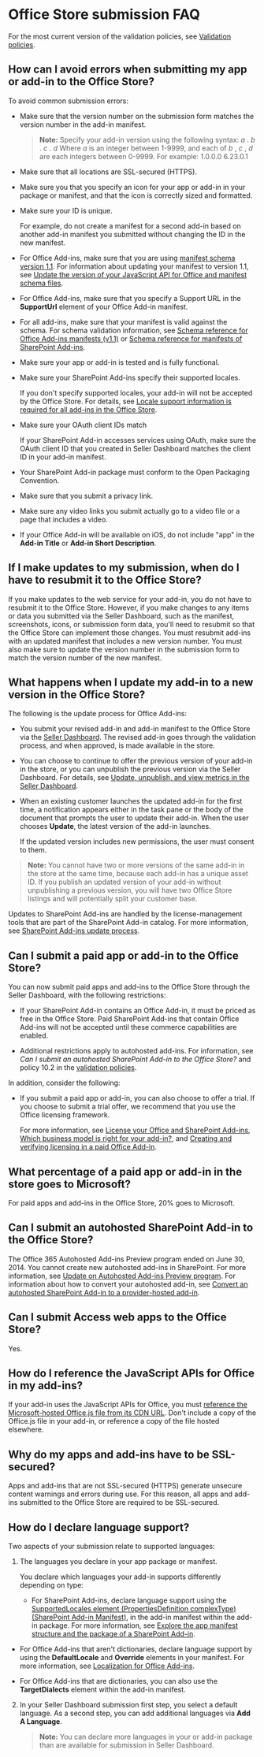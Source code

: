 # Office Store submission FAQ


For the most current version of the validation policies, see  [Validation policies](validation-policies.md).
 


## How can I avoid errors when submitting my app or add-in to the Office Store?
<a name="bk_q2"> </a>

To avoid common submission errors:
 

 

- Make sure that the version number on the submission form matches the version number in the add-in manifest.
    
     >**Note:**   Specify your add-in version using the following syntax: *a*  . *b*  . *c*  . *d*  Where *a*  is an integer between 1-9999, and each of *b*  , *c*  , *d*  are each integers between 0-9999. For example: 1.0.0.0 6.23.0.1
- Make sure that all locations are SSL-secured (HTTPS).
    
 
- Make sure you that you specify an icon for your app or add-in in your package or manifest, and that the icon is correctly sized and formatted. 
    
 
- Make sure your ID is unique.
    
    For example, do not create a manifest for a second add-in based on another add-in manifest you submitted without changing the ID in the new manifest.
    
 
- For Office Add-ins, make sure that you are using  [manifest schema version 1.1](http://msdn.microsoft.com/library/7e0cadc3-f613-8eb9-57ef-9032cbb97f92%28Office.15%29.aspx). For information about updating your manifest to version 1.1, see  [Update the version of your JavaScript API for Office and manifest schema files](http://msdn.microsoft.com/library/641dc473-0931-4e00-8164-e7808ceed64d%28Office.15%29.aspx). 
    
 
- For Office Add-ins, make sure that you specify a Support URL in the  **SupportUrl** element of your Office Add-in manifest.
    
 
-  For all add-ins, make sure that your manifest is valid against the schema. For schema validation information, see [Schema reference for Office Add-ins manifests (v1.1)](http://msdn.microsoft.com/library/7e0cadc3-f613-8eb9-57ef-9032cbb97f92%28Office.15%29.aspx) or [Schema reference for manifests of SharePoint Add-ins](http://msdn.microsoft.com/library/1f8c5d44-3b60-0bfe-9069-1df821220691%28Office.15%29.aspx).
    
 
- Make sure your app or add-in is tested and is fully functional.
    
 
- Make sure your SharePoint Add-ins specify their supported locales. 
    
    If you don't specify supported locales, your add-in will not be accepted by the Office Store. For details, see  [Locale support information is required for all add-ins in the Office Store](http://blogs.msdn.com/b/officeapps/archive/2012/10/12/locale-support-information-is-required-for-all-apps-in-the-sharepoint-store.aspx).
    
 
- Make sure your OAuth client IDs match
    
    If your SharePoint Add-in accesses services using OAuth, make sure the OAuth client ID that you created in Seller Dashboard matches the client ID in your add-in manifest.
    
 
- Your SharePoint Add-in package must conform to the Open Packaging Convention.
    
 
- Make sure that you submit a privacy link. 
    
 
- Make sure any video links you submit actually go to a video file or a page that includes a video.
    
 
- If your Office Add-in will be available on iOS, do not include "app" in the  **Add-in Title** or **Add-in Short Description**.
    
 

## If I make updates to my submission, when do I have to resubmit it to the Office Store?
<a name="bk_q3"> </a>

If you make updates to the web service for your add-in, you do not have to resubmit it to the Office Store. However, if you make changes to any items or data you submitted via the Seller Dashboard, such as the manifest, screenshots, icons, or submission form data, you'll need to resubmit so that the Office Store can implement those changes. You must resubmit add-ins with an updated manifest that includes a new version number. You must also make sure to update the version number in the submission form to match the version number of the new manifest.
 

 

## What happens when I update my add-in to a new version in the Office Store?
<a name="bk_q3"> </a>

The following is the update process for Office Add-ins:
 

 

- You submit your revised add-in and add-in manifest to the Office Store via the  [Seller Dashboard](https://sellerdashboard.microsoft.com/Application/Summary). The revised add-in goes through the validation process, and when approved, is made available in the store.
    
 
- You can choose to continue to offer the previous version of your add-in in the store, or you can unpublish the previous version via the Seller Dashboard. For details, see  [Update, unpublish, and view metrics in the Seller Dashboard](update-unpublish-and-view-metrics.md).
    
 
- When an existing customer launches the updated add-in for the first time, a notification appears either in the task pane or the body of the document that prompts the user to update their add-in. When the user chooses  **Update**, the latest version of the add-in launches.
    
    If the updated version includes new permissions, the user must consent to them.
    
 

 >**Note:**  You cannot have two or more versions of the same add-in in the store at the same time, because each add-in has a unique asset ID. If you publish an updated version of your add-in without unpublishing a previous version, you will have two Office Store listings and will potentially split your customer base.
 

Updates to SharePoint Add-ins are handled by the license-management tools that are part of the SharePoint Add-in catalog. For more information, see  [SharePoint Add-ins update process](https://msdn.microsoft.com/en-us/library/office/fp179904.aspx).
 

 

## Can I submit a paid app or add-in to the Office Store?
<a name="bk_q4"> </a>

You can now submit paid apps and add-ins to the Office Store through the Seller Dashboard, with the following restrictions:
 

 

- If your SharePoint Add-in contains an Office Add-in, it must be priced as free in the Office Store. Paid SharePoint Add-ins that contain Office Add-ins will not be accepted until these commerce capabilities are enabled.
    
 
- Additional restrictions apply to autohosted add-ins. For information, see  *Can I submit an autohosted SharePoint Add-in to the Office Store?*  and policy 10.2 in the [validation policies](validation-policies.md).
    
 
In addition, consider the following:
 

 

- If you submit a paid app or add-in, you can also choose to offer a trial. If you choose to submit a trial offer, we recommend that you use the Office licensing framework.
    
    For more information, see  [License your Office and SharePoint Add-ins](license-your-office-and-sharepoint-add-ins.md),  [Which business model is right for your add-in?](http://blogs.msdn.com/b/officeapps/archive/2012/09/10/which-business-model-is-right-for-your-app.aspx), and  [Creating and verifying licensing in a paid Office Add-in](http://blogs.msdn.com/b/officeapps/archive/2012/11/01/creating-and-verifying-licensing-in-a-paid-app-for-office.aspx).
    
 

## What percentage of a paid app or add-in in the store goes to Microsoft?
<a name="bk_q4"> </a>

For paid apps and add-ins in the Office Store, 20% goes to Microsoft.
 

 

## Can I submit an autohosted SharePoint Add-in to the Office Store?
<a name="bk_q5"> </a>

The Office 365 Autohosted Add-ins Preview program ended on June 30, 2014. You cannot create new autohosted add-ins in SharePoint. For more information, see  [Update on Autohosted Add-ins Preview program](http://blogs.office.com/2014/05/16/update-on-autohosted-apps-preview-program/). For information about how to convert your autohosted add-in, see  [Convert an autohosted SharePoint Add-in to a provider-hosted add-in](https://msdn.microsoft.com/en-us/library/office/dn722449.aspx).
 

 

## Can I submit Access web apps to the Office Store?
<a name="bk_q55"> </a>

Yes. 
 

 

## How do I reference the JavaScript APIs for Office in my add-ins?
<a name="bk_q6"> </a>

If your add-in uses the JavaScript APIs for Office, you must  [reference the Microsoft-hosted Office.js file from its CDN URL](http://msdn.microsoft.com/library/e76f608d-1900-4911-bd6f-aebe61510c96%28Office.15%29.aspx). Don't include a copy of the Office.js file in your add-in, or reference a copy of the file hosted elsewhere.
 

 

## Why do my apps and add-ins have to be SSL-secured?
<a name="bk_q7"> </a>

Apps and add-ins that are not SSL-secured (HTTPS) generate unsecure content warnings and errors during use. For this reason, all apps and add-ins submitted to the Office Store are required to be SSL-secured.
 

 

## How do I declare language support?
<a name="bk_q8"> </a>

Two aspects of your submission relate to supported languages: 
 

 

1. The languages you declare in your app package or manifest.
    
    You declare which languages your add-in supports differently depending on type:
    
      - For SharePoint Add-ins, declare language support using the  [SupportedLocales element (PropertiesDefinition complexType) (SharePoint Add-in Manifest)](http://msdn.microsoft.com/library/49bde91a-8d7a-be17-4c91-82c9c19f0f61%28Office.15%29.aspx), in the add-in manifest within the add-in package. For more information, see  [Explore the app manifest structure and the package of a SharePoint Add-in](https://msdn.microsoft.com/en-us/library/office/fp179918.aspx).
    
 
  - For Office Add-ins that aren't dictionaries, declare language support by using the  **DefaultLocale** and **Override** elements in your manifest. For more information, see [Localization for Office Add-ins](http://msdn.microsoft.com/library/5a1a1cd7-b716-4597-b51f-fa70357d0833%28Office.15%29.aspx).
    
 
  - For Office Add-ins that are dictionaries, you can also use the  **TargetDialects** element within the add-in manifest. 
    
 
2. In your Seller Dashboard submission first step, you select a default language. As a second step, you can add additional languages via **Add A Language**.
    
     >**Note:**  You can declare more languages in your or add-in package than are available for submission in Seller Dashboard.

